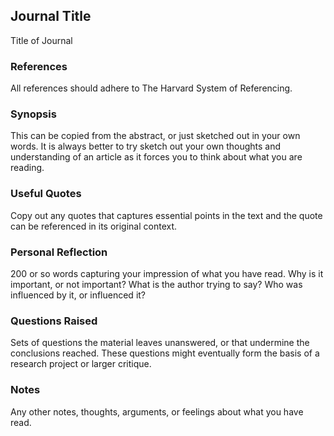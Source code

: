 ## Journal Title

Title of Journal

### References

All references should adhere to The Harvard System of Referencing.

### Synopsis

This can be copied from the abstract, or just sketched out in your own words. It is always better to try sketch out your own thoughts and understanding of an article as it forces you to think about what you are reading.

### Useful Quotes

Copy out any quotes that captures essential points in the text and the quote can be referenced in its original context.

### Personal Reflection

200 or so words capturing your impression of what you have read. Why is it important, or not important? What is the author trying to say? Who was influenced by it, or influenced it?

### Questions Raised

Sets of questions the material leaves unanswered, or that undermine the conclusions reached. These questions might eventually form the basis of a research project or larger critique.

### Notes

Any other notes, thoughts, arguments, or feelings about what you have read.
